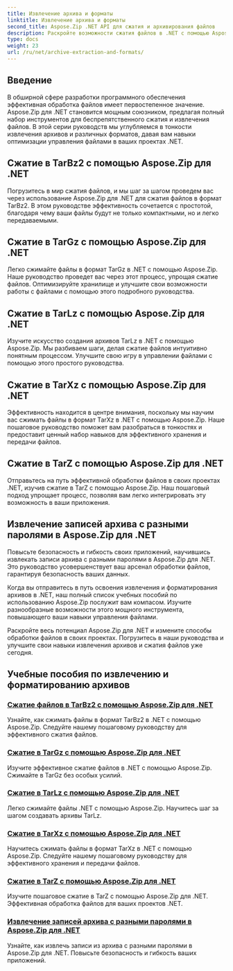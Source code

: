 ```yaml
---
title: Извлечение архива и форматы
linktitle: Извлечение архива и форматы
second_title: Aspose.Zip .NET API для сжатия и архивирования файлов
description: Раскройте возможности сжатия файлов в .NET с помощью Aspose.Zip. Научитесь сжимать файлы в различные форматы, такие как TarBz2, TarGz и TarZ, для эффективного хранения.
type: docs
weight: 23
url: /ru/net/archive-extraction-and-formats/
---
```


## Введение

В обширной сфере разработки программного обеспечения эффективная обработка файлов имеет первостепенное значение. Aspose.Zip для .NET становится мощным союзником, предлагая полный набор инструментов для беспрепятственного сжатия и извлечения файлов. В этой серии руководств мы углубляемся в тонкости извлечения архивов и различных форматов, давая вам навыки оптимизации управления файлами в ваших проектах .NET.

## Сжатие в TarBz2 с помощью Aspose.Zip для .NET

Погрузитесь в мир сжатия файлов, и мы шаг за шагом проведем вас через использование Aspose.Zip для .NET для сжатия файлов в формат TarBz2. В этом руководстве эффективность сочетается с простотой, благодаря чему ваши файлы будут не только компактными, но и легко передаваемыми.

## Сжатие в TarGz с помощью Aspose.Zip для .NET

Легко сжимайте файлы в формат TarGz в .NET с помощью Aspose.Zip. Наше руководство проведет вас через этот процесс, упрощая сжатие файлов. Оптимизируйте хранилище и улучшите свои возможности работы с файлами с помощью этого подробного руководства.

## Сжатие в TarLz с помощью Aspose.Zip для .NET

Изучите искусство создания архивов TarLz в .NET с помощью Aspose.Zip. Мы разбиваем шаги, делая сжатие файлов интуитивно понятным процессом. Улучшите свою игру в управлении файлами с помощью этого простого руководства.

## Сжатие в TarXz с помощью Aspose.Zip для .NET

Эффективность находится в центре внимания, поскольку мы научим вас сжимать файлы в формат TarXz в .NET с помощью Aspose.Zip. Наше пошаговое руководство поможет вам разобраться в тонкостях и предоставит ценный набор навыков для эффективного хранения и передачи файлов.

## Сжатие в TarZ с помощью Aspose.Zip для .NET

Отправьтесь на путь эффективной обработки файлов в своих проектах .NET, изучив сжатие в TarZ с помощью Aspose.Zip. Наш пошаговый подход упрощает процесс, позволяя вам легко интегрировать эту возможность в ваши приложения.

## Извлечение записей архива с разными паролями в Aspose.Zip для .NET

Повысьте безопасность и гибкость своих приложений, научившись извлекать записи архива с разными паролями в Aspose.Zip для .NET. Это руководство усовершенствует ваш арсенал обработки файлов, гарантируя безопасность ваших данных.

Когда вы отправитесь в путь освоения извлечения и форматирования архивов в .NET, наш полный список учебных пособий по использованию Aspose.Zip послужит вам компасом. Изучите разнообразные возможности этого мощного инструмента, повышающего ваши навыки управления файлами.

Раскройте весь потенциал Aspose.Zip для .NET и измените способы обработки файлов в своих проектах. Погрузитесь в наши руководства и улучшите свои навыки извлечения архивов и сжатия файлов уже сегодня.

## Учебные пособия по извлечению и форматированию архивов
### [Сжатие файлов в TarBz2 с помощью Aspose.Zip для .NET](./compress-to-tar-bz2/)
Узнайте, как сжимать файлы в формат TarBz2 в .NET с помощью Aspose.Zip. Следуйте нашему пошаговому руководству для эффективного сжатия файлов.
### [Сжатие в TarGz с помощью Aspose.Zip для .NET](./compress-to-tar-gz/)
Изучите эффективное сжатие файлов в .NET с помощью Aspose.Zip. Сжимайте в TarGz без особых усилий.
### [Сжатие в TarLz с помощью Aspose.Zip для .NET](./compress-to-tar-lz/)
Легко сжимайте файлы .NET с помощью Aspose.Zip. Научитесь шаг за шагом создавать архивы TarLz.
### [Сжатие в TarXz с помощью Aspose.Zip для .NET](./compress-to-tar-xz/)
Научитесь сжимать файлы в формат TarXz в .NET с помощью Aspose.Zip. Следуйте нашему пошаговому руководству для эффективного хранения и передачи файлов.
### [Сжатие в TarZ с помощью Aspose.Zip для .NET](./compress-to-tar-z/)
Изучите пошаговое сжатие в TarZ с помощью Aspose.Zip для .NET. Эффективная обработка файлов для ваших проектов .NET.
### [Извлечение записей архива с разными паролями в Aspose.Zip для .NET](./extract-archive-different-passwords/)
Узнайте, как извлечь записи из архива с разными паролями в Aspose.Zip для .NET. Повысьте безопасность и гибкость ваших приложений.